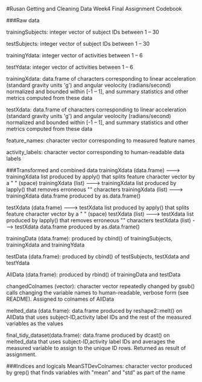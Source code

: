#Rusan Getting and Cleaning Data Week4 Final Assignment Codebook

###Raw data

trainingSubjects:   integer vector of subject IDs between 1 – 30

testSubjects:       integer vector of subject IDs between 1 – 30

trainingYdata:      integer vector of activities between 1 – 6

testYdata:          integer vector of activities between 1 – 6

trainingXdata:      data.frame of characters corresponding to 
                    linear acceleration (standard gravity units 'g')
                    and angular veolocity (radians/second) normalized
                    and bounded within [-1 – 1], and summary statistics
                    and other metrics computed from these data

testXdata:          data.frame of characters corresponding to 
                    linear acceleration (standard gravity units 'g')
                    and angular veolocity (radians/second) normalized
                    and bounded within [-1 – 1], and summary statistics
                    and other metrics computed from these data

feature_names:      character vector corresponding to measured feature
                    names

activity_labels:    character vector corresponding to human-readable 
                    data labels


###Transformed and combined data
trainingXdata (data.frame) ---> trainingXdata list produced by apply()
                                that splits feature character vector
                                by a " " (space)
trainingXdata (list)       ---> trainingXdata list produced by lapply()
                                that removes erroneous "" characters
trainingXdata (list)       ---> trainingXdata data.frame produced by
                                as.data.frame()

testXdata (data.frame)     ---> testXdata list produced by apply()
                                that splits feature character vector
                                by a " " (space)
testXdata (list)           ---> testXdata list produced by lapply()
                                that removes erroneous "" characters
testXdata (list)           ---> testXdata data.frame produced by
                                as.data.frame()

trainingData (data.frame):      produced by cbind() of trainingSubjects,
                                trainingXdata and trainingYdata

testData (data.frame):          produced by cbind() of testSubjects,
                                testXdata and testYdata

AllData (data.frame):           produced by rbind() of trainingData and
                                testData

changedColnames (vector):       character vector repeatedly changed by
                                gsub() calls changing the variable names
                                to human-readable, verbose form (see README). 
                                Assigned to colnames of AllData

melted_data (data.frame):       data.frame produced by reshape2::melt() on 
                                AllData that uses subject-ID,activity label IDs 
                                and the rest of the measured variables as the values

final_tidy_dataset(data.frame): data.frame produced by dcast() on melted_data
                                that uses subject-ID,activity label IDs and 
                                averages the measured variable to assign to the
                                unique ID rows. Returned as result of assignment.

###Indices and logicals
MeanSTDevColnames:   character vector produced by grep() that finds variables
                     with "mean" and "std" as part of the name



